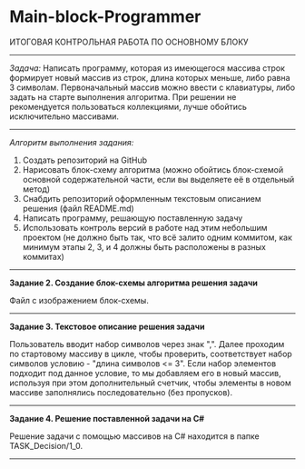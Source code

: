 # Main-block-Programmer

ИТОГОВАЯ КОНТРОЛЬНАЯ РАБОТА ПО ОСНОВНОМУ БЛОКУ

---

*Задача:* Написать программу, которая из имеющегося массива строк формирует новый массив из строк, длина которых меньше, либо равна 3 символам. Первоначальный массив можно ввести с клавиатуры, либо задать на старте выполнения алгоритма. При решении не рекомендуется пользоваться коллекциями, лучше обойтись исключительно массивами.

---
*Алгоритм выполнения задания:*
1. Создать репозиторий на GitHub
2. Нарисовать блок-схему алгоритма (можно обойтись блок-схемой основной содержательной части, если вы выделяете её в отдельный метод)
3. Снабдить репозиторий оформленным текстовым описанием решения (файл README.md)
4. Написать программу, решающую поставленную задачу
5. Использовать контроль версий в работе над этим небольшим проектом (не должно быть так, что всё залито одним коммитом, как минимум этапы 2, 3, и 4 должны быть расположены в разных коммитах)

---
**Задание 2. Создание блок-схемы алгоритма решения задачи**

Файл с изображением блок-схемы.

---

**Задание 3. Текстовое описание решения задачи**

Пользователь вводит набор символов через знак ",".
Далее проходим по стартовому массиву в цикле, чтобы проверить, соответствует набор символов условию - "длина символов <= 3". Если набор элементов подходит под данное условие, то мы добавляем его в новый массив, используя при этом дополнительный счетчик, чтобы элементы в новом массиве заполнялись последовательно (без пропусков).

---

**Задание 4. Решение поставленной задачи на C#**

Решение задачи с помощью массивов на C# находится в папке TASK_Decision/1_0.

---
